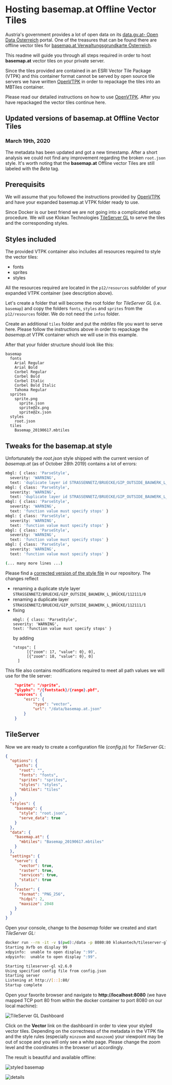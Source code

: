 # Hosting basemap.at Offline Vector Tiles
Austria's government provides a lot of open data on its [data.gv.at- Open Data Österreich](https://www.data.gv.at) portal. One of the treasures that can be found there are offline vector tiles for [basemap.at Verwaltungsgrundkarte Österreich](https://www.data.gv.at/katalog/dataset/b694010f-992a-4d8e-b4ab-b20d0f037ff0). 

This readme will guide you through all steps required in order to host __basemap.at__ vector tiles on your private server.

Since the tiles provided are contained in an ESRI Vector Tile Package (VTPK) and this container format cannot be served by open source tile servers we have written [OpenVTPK](https://github.com/syncpoint/openvtpk) in order to repackage the tiles into an MBTiles container.

Please read our detailed instructions on how to use [OpenVTPK](https://github.com/syncpoint/openvtpk). After you have repackaged the vector tiles continue here.

## Updated versions of basemap.at Offline Vector Tiles
### March 19th, 2020
The metadata has been updated and got a new timestamp. After a short analysis we could not find any improvement regarding the broken ```root.json``` style.
It's worth noting that the __basemap.at__ Offline vector Tiles are still labeled with the _Beta_ tag.

## Prerequisits

We will assume that you followed the instructions provided by [OpenVTPK](https://github.com/syncpoint/openvtpk) and have your expanded basemap.at VTPK folder ready to use.

Since Docker is our best friend we are not going into a complicated setup procedure. We will use Klokan Technologies [TileServer GL](https://tileserver.readthedocs.io/en/latest/) to serve the tiles and the corresponding styles. 

## Styles included

The provided VTPK container also includes all resources required to style the vector tiles:
* fonts
* sprites
* styles 

All the resources required are located in the ```p12/resources``` subfolder of your expanded VTPK container (see description above).

Let's create a folder that will become the root folder for _TileServer GL_ (i.e. ```basemap```) and copy the folders ```fonts```, ```styles``` and ```sprites``` from the ```p12/resources``` folder. We do not need the ```infos``` folder. 

Create an additional ```tiles``` folder and put the _mbtiles_ file you want to serve here. Please follow the instructions above in order to repackage the _basemap.at_ VTPK container which we will use in this example.

After that your folder structure should look like this:

```
basemap
  fonts
    Arial Regular
    Arial Bold
    Corbel Regular
    Corbel Bold
    Corbel Italic
    Corbel Bold Italic
    Tahoma Regular
  sprites
    sprite.png
      sprite.json
      sprite@2x.png
      sprite@2x.json
  styles
    root.json
  tiles
    Basemap_20190617.mbtiles
```

## Tweaks for the basemap.at style
Unfortunately the _root.json_ style shipped with the current version of _basemap.at_ (as of October 28th 2019) contains a lot of errors:

```bash
mbgl: { class: 'ParseStyle',
  severity: 'WARNING',
  text: 'duplicate layer id STRASSENNETZ/BRUECKE/GIP_OUTSIDE_BAUWERK_L_BRÜCKE/112111/1' }
mbgl: { class: 'ParseStyle',
  severity: 'WARNING',
  text: 'duplicate layer id STRASSENNETZ/BRUECKE/GIP_OUTSIDE_BAUWERK_L_BRÜCKE/112111/0' }
mbgl: { class: 'ParseStyle',
  severity: 'WARNING',
  text: 'function value must specify stops' }
mbgl: { class: 'ParseStyle',
  severity: 'WARNING',
  text: 'function value must specify stops' }
mbgl: { class: 'ParseStyle',
  severity: 'WARNING',
  text: 'function value must specify stops' }
mbgl: { class: 'ParseStyle',
  severity: 'WARNING',
  text: 'function value must specify stops' }

(... many more lines ...) 
```

Please find a [corrected version of the style file](styles/root.json) in our repository. The changes reflect
* renaming a duplicate style layer ```STRASSENNETZ/BRUECKE/GIP_OUTSIDE_BAUWERK_L_BRÜCKE/112111/0```
* renaming a duplicate layer ```STRASSENNETZ/BRUECKE/GIP_OUTSIDE_BAUWERK_L_BRÜCKE/112111/1```
* fixing 
  ```
  mbgl: { class: 'ParseStyle',
  severity: 'WARNING',
  text: 'function value must specify stops' }
  ```
  by adding
  ```
  "stops": [
        [{"zoom": 17, "value": 0}, 0],
        [{"zoom": 18, "value": 0}, 0]
    ]
  ```



This file also contains modifications required to meet all path values we will use for the tile server:

```JSON
    "sprite": "/sprite",
    "glyphs": "/{fontstack}/{range}.pbf",
    "sources": {
        "esri": {
            "type": "vector",
            "url": "/data/basemap.at.json"
        }
    }
```

## TileServer

Now we are ready to create a configuration file (_config.js_) for _TileServer GL_:

```JSON
{
  "options": {
    "paths": {
      "root": "",
      "fonts": "fonts",
      "sprites": "sprites",
      "styles": "styles",
      "mbtiles": "tiles"
    }
  },
  "styles": {
    "basemap": {
      "style": "root.json",
      "serve_data": true
    }
  },
  "data": {
    "basemap.at": {
      "mbtiles": "Basemap_20190617.mbtiles"
    }
  },
  "settings": {
    "serve": {
      "vector": true,
      "raster": true,
      "services": true,
      "static": true
    },
    "raster": {
      "format": "PNG_256",
      "hidpi": 2,
      "maxsize": 2048
    }
  }
}
```




Open your console, change to the _basemap_ folder we created and start _TileServer GL:_

```bash
docker run --rm -it -v $(pwd):/data -p 8080:80 klokantech/tileserver-gl
Starting Xvfb on display 99
xdpyinfo:  unable to open display ":99".
xdpyinfo:  unable to open display ":99".

Starting tileserver-gl v2.6.0
Using specified config file from config.json
Starting server
Listening at http://[::]:80/
Startup complete
```

Open your favorite browser and navigate to __http://localhost:8080__ (we have mapped TCP port 80 from within the docker container to port 8080 on our local machine):

![TileServer GL Dashboard](images/tileserver-gl.png)

Click on the __Vector__ link on the dashboard in order to view your styled vector tiles. Depending on the correctness of the metadata in the VTPK file and the style rules (especially ```minzoom``` and ```maxzoom```) your viewpoint may be out of scope and you will only see a white page. Please change the zoom level and the coordinates in the browser url accordingly.

The result is beautiful and available offline:

![styled basemap](images/styled-basemap.jpg)

![details](images/level-17-with-housenumbers.png)
